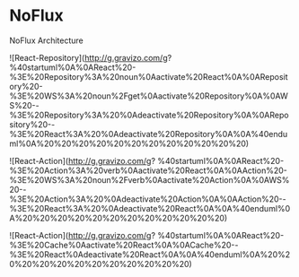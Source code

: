 # NoFlux
NoFlux Architecture


![React-Repository](http://g.gravizo.com/g?
%40startuml%0A%0AReact%20-%3E%20Repository%3A%20noun%0Aactivate%20React%0A%0ARepository%20-%3E%20WS%3A%20noun%2Fget%0Aactivate%20Repository%0A%0AWS%20--%3E%20Repository%3A%20%0Adeactivate%20Repository%0A%0ARepository%20--%3E%20React%3A%20%0Adeactivate%20Repository%0A%0A%40enduml%0A%20%20%20%20%20%20%20%20%20%20%20%20)

![React-Action](http://g.gravizo.com/g?
%40startuml%0A%0AReact%20-%3E%20Action%3A%20verb%0Aactivate%20React%0A%0AAction%20-%3E%20WS%3A%20noun%2Fverb%0Aactivate%20Action%0A%0AWS%20--%3E%20Action%3A%20%0Adeactivate%20Action%0A%0AAction%20--%3E%20React%3A%20%0Adeactivate%20React%0A%0A%40enduml%0A%20%20%20%20%20%20%20%20%20%20%20%20)

![React-Action](http://g.gravizo.com/g?
%40startuml%0A%0AReact%20-%3E%20Cache%0Aactivate%20React%0A%0ACache%20--%3E%20React%0Adeactivate%20React%0A%0A%40enduml%0A%20%20%20%20%20%20%20%20%20%20%20%20)


